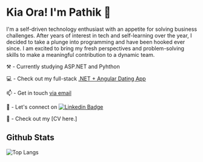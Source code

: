 # Kia Ora! I'm Pathik 👋
I'm a self-driven technology enthusiast with an appetite for solving business challenges. 
After years of interest in tech and self-learning over the year, I decided to take a plunge into programming and have been hooked ever since. I am excited to bring my fresh perspectives and problem-solving skills to make a meaningful contribution to a dynamic team.

⚒️ - Currently studying ASP.NET and Pyhthon

💻 - Check out my full-stack <a target="_blank" href="https://datingapppathik-3e22183e1486.herokuapp.com/">.NET + Angular Dating App</a>

📫 - Get in touch [via email](mailto:modipathik95@gmail.com)

👥 - Let's connect on [![Linkedin Badge](	https://img.shields.io/badge/LinkedIn-0077B5?style=for-the-badge&logo=linkedin&logoColor=white)](https://www.linkedin.com/in/pathik-modi/)

📃  - Check out my [CV here.]

## Github Stats
![Top Langs](https://github-readme-stats.vercel.app/api/top-langs/?username=pathik-modi&layout=compact&theme=dark) 
